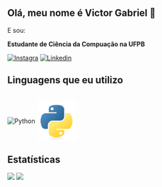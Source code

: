 ## Olá, meu nome é Victor Gabriel 👋
E sou:

**Estudante de Ciência da Compuação na UFPB**

[![Instagra](https://img.shields.io/badge/Instagram-E4405F?style=for-the-badge&logo=instagram&logoColor=white)](https://www.instagram.com/vitu_biell/)
[![Linkedin](https://img.shields.io/badge/LinkedIn-0077B5?style=for-the-badge&logo=linkedin&logoColor=white)](https://www.linkedin.com/in/victor-g-menezes-55960a34a/)

## Linguagens que eu utilizo

<div style="display: inline_block"><br/>
    <img align="center" alt="Python" height="80" width="100" src="https://cdn.jsdelivr.net/gh/devicons/devicon@latest/icons/c/c-original.svg" />
    <img align="center" alt="Python" height="90" width="" src="https://raw.githubusercontent.com/devicons/devicon/master/icons/python/python-original.svg" />
<div>

## Estatísticas

<p float="left" align="justify">
  <img src="https://github-readme-stats.vercel.app/api?username=Vitin0N&show_icons=true&theme=dracula" style="height: 170px; width: auto;"/>
    
  <img src="https://github-readme-stats.vercel.app/api/top-langs/?username=Vitin0N&theme=dracula&layout=compact" style="height: 170px; width: auto;"/>
</p>
